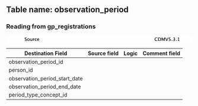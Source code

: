 ## Table name: observation_period

### Reading from gp_registrations

![](md_files/image4.png)

| Destination Field | Source field | Logic | Comment field |
| --- | --- | --- | --- |
| observation_period_id |  |  |  |
| person_id |  |  |  |
| observation_period_start_date |  |  |  |
| observation_period_end_date |  |  |  |
| period_type_concept_id |  |  |  |

